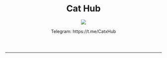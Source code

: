 <h1 align="center">
  Cat Hub
</h1>

<div align="center">
  <img  src="https://user-images.githubusercontent.com/99215486/175369409-b967da5b-e373-48ea-b8f5-8ed3d613df03.gif">

  <p align="center">
  Telegram: https://t.me/CatxHub
<hr style="border-radius: 2%; margin-top: 60px; margin-bottom: 60px;" noshade="" size="20" width="100%">
</p>
</div>
